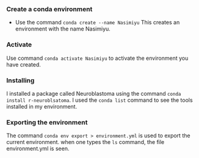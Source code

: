 ### Create a conda environment 
* Use the command `conda create --name Nasimiyu` This creates an environment with the name Nasimiyu.

### Activate
Use command `conda activate Nasimiyu` to activate the environment you have created.

### Installing 
I installed a package called Neuroblastoma using the command `conda install r-neuroblsatoma`.
I used the `conda list` command to see the tools installed in my environment.

### Exporting the environment
The command `conda env export > environment.yml` is used to export the current environment. when one types the `ls` command, the file environment.yml is seen. 
